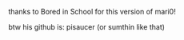 thanks to Bored in School for this version of mari0! 

btw his github is: pisaucer (or sumthin like that)
